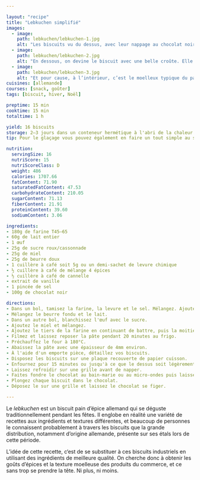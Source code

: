 ```yaml
---

layout: "recipe"
title: "Lebkuchen simplifié"
images:
  - image:
    path: lebkuchen/lebkuchen-1.jpg
    alt: "Les biscuits vu du dessus, avec leur nappage au chocolat noir."
  - image:
    path: lebkuchen/lebkuchen-2.jpg
    alt: "En dessous, on devine le biscuit avec une belle croûte. Elle n’offre néanmoins que peu de résistance quand on croque."
  - image:
    path: lebkuchen/lebkuchen-3.jpg
    alt: "Et pour cause, à l’intérieur, c’est le moelleux typique du pain d'épice. Le Lebkuchen est un biscuit gateau, parfait avec le café. On est ni sur du cookie ni sur du biscuit sec, mais entre les deux."
cuisines: [allemande]
courses: [snack, goûter]
tags: [biscuit, hiver, Noël]

preptime: 15 min
cooktime: 15 min
totaltime: 1 h

yield: 16 biscuits
storage: 2–3 jours dans un conteneur hermétique à l'abri de la chaleur et de la lumière. 2–3 mois au congélateur
tip: Pour le glaçage vous pouvez également en faire un tout simple au sucre glace. Ou enrober totalement de chocolat.

nutrition:
  servingSize: 16
  nutriScore: 15
  nutriScoreClass: D
  weight: 486
  calories: 1707.66
  fatContent: 71.90
  saturatedFatContent: 47.53
  carbohydrateContent: 210.05
  sugarContent: 71.13
  fiberContent: 21.91
  proteinContent: 39.60
  sodiumContent: 3.06

ingredients:
- 180g de farine T45–65
- 60g de lait entier
- 1 œuf
- 25g de sucre roux/cassonnade
- 25g de miel
- 25g de beurre doux
- 1 cuillère à café soit 5g ou un demi-sachet de levure chimique
- ½ cuillère à café de mélange 4 épices
- ½ cuillère à café de cannelle
- extrait de vanille
- 1 pincée de sel
- 100g de chocolat noir

directions:
- Dans un bol, tamisez la farine, la levure et le sel. Mélangez. Ajoutez la cannelle et le mélange 4 épices. Mélangez
- Mélangez le beurre fondu et le lait.
- Dans un autre bol, blanchissez l'œuf avec le sucre. 
- Ajoutez le miel et mélangez.
- Ajoutez le tiers de la farine en continuant de battre, puis la moitié du mélange lait-beurre, et alternez jusqu'à épuisement des ingrédients.
- Filmez et laissez reposer la pâte pendant 20 minutes au frigo. 
- Préchauffez le four à 180°C.
- Abaissez la pâte avec une épaisseur de 4mm environ.
- À l'aide d'un emporte pièce, détaillez vos biscuits. 
- Disposez les biscuits sur une plaque recouverte de papier cuisson.
- Enfournez pour 15 minutes ou jusqu'à ce que le dessus soit légèrement doré. 
- Laissez refroidir sur une grille avant de napper.
- Faites fondre le chocolat au bain-marie ou au micro-ondes puis laissez le refroidir un peu. 
- Plongez chaque biscuit dans le chocolat.
- Déposez le sur une grille et laissez le chocolat se figer.

---
```


Le <i lang="de">lebkuchen</i> est un biscuit pain d’épice allemand qui se déguste traditionnellement pendant les fêtes. Il englobe en réalité une variété de recettes aux ingrédients et textures différentes, et beaucoup de personnes le connaissent probablement à travers les biscuits que la grande distribution, notamment d’origine allemande, présente sur ses étals lors de cette période.

L’idée de cette recette, c‘est de se substituer à ces biscuits industriels en utilisant des ingrédients de meilleure qualité. On cherche donc à obtenir les goûts d’épices et la texture moelleuse des produits du commerce, et ce sans trop se prendre la tête. Ni plus, ni moins. 